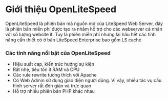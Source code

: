 # Giới thiệu OpenLiteSpeed
OpenLiteSpeed là phiên bản mã nguồn mở của LiteSpeed Web Server, đây là phiên bản miễn phí được tạo ra nhằm hỗ trợ cho các webserver cá nhân với số lượng website ít. Tuy là phiên miễn phí nhưng lại hầu hết các tính năng cần thiết có ở bản LiteSpeed Enterprise bao gồm LS cache

### Các tính năng nổi bật của OpenLiteSpeed
- Hiệu suất cap, kiến trúc hướng sự kiện
- Rất nhẹ, tiêu tốn ít RAM và CPU
- Các rule rewrite tương thích với Apache
- Có Web Admin sử dụng giao diện người dùng. Vì vậy, nhiều tác vụ cấu hình server rất đơn giản và trực quan
- Hỗ trợ nhiều phiên bản PHP khác nhau
